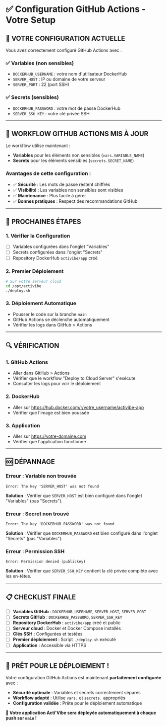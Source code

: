# ✅ Configuration GitHub Actions - Votre Setup

## 🎯 **VOTRE CONFIGURATION ACTUELLE**

Vous avez correctement configuré GitHub Actions avec :

### **✅ Variables (non sensibles)**
- `DOCKERHUB_USERNAME` : votre nom d'utilisateur DockerHub
- `SERVER_HOST` : IP ou domaine de votre serveur
- `SERVER_PORT` : 22 (port SSH)

### **✅ Secrets (sensibles)**
- `DOCKERHUB_PASSWORD` : votre mot de passe DockerHub
- `SERVER_SSH_KEY` : votre clé privée SSH

---

## 🔧 **WORKFLOW GITHUB ACTIONS MIS À JOUR**

Le workflow utilise maintenant :
- **Variables** pour les éléments non sensibles (`vars.VARIABLE_NAME`)
- **Secrets** pour les éléments sensibles (`secrets.SECRET_NAME`)

### **Avantages de cette configuration :**
- ✅ **Sécurité** : Les mots de passe restent chiffrés
- ✅ **Visibilité** : Les variables non sensibles sont visibles
- ✅ **Maintenance** : Plus facile à gérer
- ✅ **Bonnes pratiques** : Respect des recommandations GitHub

---

## 🚀 **PROCHAINES ÉTAPES**

### **1. Vérifier la Configuration**
- [ ] Variables configurées dans l'onglet "Variables"
- [ ] Secrets configurées dans l'onglet "Secrets"
- [ ] Repository DockerHub `activibe/app` créé

### **2. Premier Déploiement**
```bash
# Sur votre serveur cloud
cd /opt/activibe
./deploy.sh
```

### **3. Déploiement Automatique**
- Pousser le code sur la branche `main`
- GitHub Actions se déclenche automatiquement
- Vérifier les logs dans GitHub > Actions

---

## 🔍 **VÉRIFICATION**

### **1. GitHub Actions**
- Aller dans GitHub > Actions
- Vérifier que le workflow "Deploy to Cloud Server" s'exécute
- Consulter les logs pour voir le déploiement

### **2. DockerHub**
- Aller sur https://hub.docker.com/r/votre_username/activibe-app
- Vérifier que l'image est bien poussée

### **3. Application**
- Aller sur https://votre-domaine.com
- Vérifier que l'application fonctionne

---

## 🆘 **DÉPANNAGE**

### **Erreur : Variable non trouvée**
```
Error: The key 'SERVER_HOST' was not found
```
**Solution** : Vérifier que `SERVER_HOST` est bien configuré dans l'onglet "Variables" (pas "Secrets").

### **Erreur : Secret non trouvé**
```
Error: The key 'DOCKERHUB_PASSWORD' was not found
```
**Solution** : Vérifier que `DOCKERHUB_PASSWORD` est bien configuré dans l'onglet "Secrets" (pas "Variables").

### **Erreur : Permission SSH**
```
Error: Permission denied (publickey)
```
**Solution** : Vérifier que `SERVER_SSH_KEY` contient la clé privée complète avec les en-têtes.

---

## 📋 **CHECKLIST FINALE**

- [ ] **Variables GitHub** : `DOCKERHUB_USERNAME`, `SERVER_HOST`, `SERVER_PORT`
- [ ] **Secrets GitHub** : `DOCKERHUB_PASSWORD`, `SERVER_SSH_KEY`
- [ ] **Repository DockerHub** : `activibe/app` créé et public
- [ ] **Serveur cloud** : Docker et Docker Compose installés
- [ ] **Clés SSH** : Configurées et testées
- [ ] **Premier déploiement** : Script `./deploy.sh` exécuté
- [ ] **Application** : Accessible via HTTPS

---

## 🎉 **PRÊT POUR LE DÉPLOIEMENT !**

Votre configuration GitHub Actions est maintenant **parfaitement configurée** avec :

- **Sécurité optimale** : Variables et secrets correctement séparés
- **Workflow adapté** : Utilise `vars.` et `secrets.` appropriés
- **Configuration validée** : Prête pour le déploiement automatique

**🚀 Votre application Acti'Vibe sera déployée automatiquement à chaque push sur `main` !**
